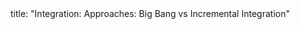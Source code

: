 <frontmatter>
title: "Integration: Approaches: Big Bang vs Incremental Integration"
</frontmatter>

<include src="index-body.md" boilerplate />
